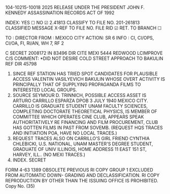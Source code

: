 104-10215-10018 2025 RELEASE UNDER THE PRESIDENT JOHN F. KENNEDY ASSASSINATION RECORDS ACT OF 1992

INDEX: YES ☐ NO ☑ 2.41813
CLASSIFY TO FILE NO. 201-261813
CLASSIFIED MESSAGE
X-REF TO FILE NO.
FILE RID ☑ RET. TO BRANCH ☐

TO : DIRECTOR
FROM : MEXICO CITY
ACTION: SR 6
INFO : CI, CI/OPS, CI/OA, FI, RI/AN, WH 7, RF 2

C SECRET 2008172 IN 83496
DIR CITE MEXI 5444
REDWOOD LCIMPROVE
C/S COMMENT: *DID NOT DESIRE COLD STREET
APPROACH TO BAKULIN
REF DIR 45798

1. SINCE REF STATION HAS TRIED SPOT CANDIDATES FOR
PLAUSIBLE ACCESS VALENTIN VASILYEVICH BAKULIN WHOSE OVERT ACTIVITY
IS PRINCIPALLY THAT OF SUPPLYING PROPAGANDA FILMS TO INTERESTED
LOCAL GROUPS.
2. SOURCE SEYMOUR D. TRINNICH, POSSIBLE ACCESS ASSET IS ARTURO
CARRILLO ESPARZA DPOB 3 JULY 1940 MEXICO CITY.
CARRILLO IS GRADUATE STUDENT UNAM FACULTY SCIENCES, COMPLETING
DOCTORATE THEORETICAL PHYSICS, IS MEMBER OF COMMITTEE WHICH
OPERATES CINE CLUB, APPEARS SPEAK AUTHORITATIVELY RE FINANCING AND
FILM PROCUREMENT, CLUB HAS GOTTEN FILMS IN PAST FROM SOVEMB.
(REQUEST HQS TRACES AND INITIATION POA, HAVE NO LOCAL TRACES.)
3. REQUEST TRACES ALSO ON CARRILLO'S GIRL FRIEND CYNTHIA
CHLEBICKI, U.S. NATIONAL, UNAM MASTER'S DEGREE STUDENT, GRADUATE
OF UNIV ILLINOIS, HOME ADDRESS 11 EAST 151 ST, HARVEY, ILL..
(NO MEXI TRACES.)
4. INDEX.
SECRET

FORM
4-63 1389 OBSOLETE
PREVIOUS
RI COPY
GROUP 1
EXCLUDED FROM AUTOMATIC DOWN-
GRADING AND DECLASSIFICATION.
RI COPY
REPRODUCTION BY OTHER THAN THE ISSUING OFFICE IS PROHIBITED. Copy No.
(35)
